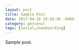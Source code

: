 ```yaml
---
layout: post
title: Sample Post
date: 2017-04-16 19:16:56 -0400
category: personal
tags: [social,snowboarding]
---
```


Sample post. 

